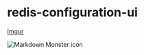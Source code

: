 # redis-configuration-ui
[Imgur](https://imgur.com/zBKULlu)

<img src="https://imgur.com/zBKULlu"
     alt="Markdown Monster icon"
     style="float: left; margin-right: 10px;" />
